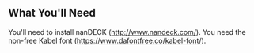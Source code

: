## What You'll Need
You'll need to install nanDECK (http://www.nandeck.com/). You need the non-free Kabel font (https://www.dafontfree.co/kabel-font/).
